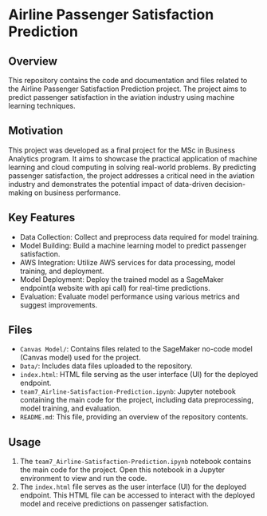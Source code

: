 # Airline Passenger Satisfaction Prediction
## Overview
This repository contains the code and documentation and files related to the Airline Passenger Satisfaction Prediction project. The project aims to predict passenger satisfaction in the aviation industry using machine learning techniques.

## Motivation
This project was developed as a final project for the MSc in Business Analytics program. It aims to showcase the practical application of machine learning and cloud computing in solving real-world problems. By predicting passenger satisfaction, the project addresses a critical need in the aviation industry and demonstrates the potential impact of data-driven decision-making on business performance.

## Key Features
* Data Collection: Collect and preprocess data required for model training.
* Model Building: Build a machine learning model to predict passenger satisfaction.
* AWS Integration: Utilize AWS services for data processing, model training, and deployment.
* Model Deployment: Deploy the trained model as a SageMaker endpoint(a website with api call) for real-time predictions.
* Evaluation: Evaluate model performance using various metrics and suggest improvements.


## Files
- `Canvas Model/`: Contains files related to the SageMaker no-code model (Canvas model) used for the project.
- `Data/`: Includes data files uploaded to the repository.
- `index.html`: HTML file serving as the user interface (UI) for the deployed endpoint.
- `team7_Airline-Satisfaction-Prediction.ipynb`: Jupyter notebook containing the main code for the project, including data preprocessing, model training, and evaluation.
- `README.md`: This file, providing an overview of the repository contents.

## Usage
1. The `team7_Airline-Satisfaction-Prediction.ipynb` notebook contains the main code for the project. Open this notebook in a Jupyter environment to view and run the code.
2. The `index.html` file serves as the user interface (UI) for the deployed endpoint. This HTML file can be accessed to interact with the deployed model and receive predictions on passenger satisfaction.
